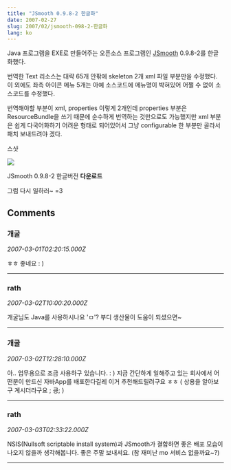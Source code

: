 ```yaml
---
title: "JSmooth 0.9.8-2 한글화"
date: 2007-02-27
slug: 2007/02/jsmooth-098-2-한글화
lang: ko
---
```


Java 프로그램을 EXE로 만들어주는 오픈소스 프로그램인 [JSmooth](http://jsmooth.sourceforge.net) 0.9.8-2를 한글화했다.

번역한 Text 리소스는 대략 65개 안팎에 skeleton 2개 xml 파일 부분만을 수정했다.
이 외에도 좌측 아이콘 메뉴 5개는 아예 소스코드에 메뉴명이 박혀있어 어쩔 수 없이 소스코드를 수정했다. 

번역해야할 부분이 xml, properties 이렇게 2개인데 properties 부분은 ResourceBundle을 쓰기 때문에 순수하게 번역하는 것만으로도 가능했지만 xml 부분은 쉽게 다국어화하기 어려운 형태로 되어있어서 그냥 configurable 한 부분만 골라서 패치 보내드려야 겠다.

스샷

![](/img/jsmooth-ko.png)

JSmooth 0.9.8-2 한글버전 **다운로드**

그럼 다시 일하러~ =3

## Comments

### 개굴
*2007-03-01T02:20:15.000Z*

ㅎㅎ 좋네요 : )

---

### rath
*2007-03-02T10:00:20.000Z*

개굴님도 Java를 사용하시나요 'ㅁ'? 부디 생산물이 도움이 되셨으면~

---

### 개굴
*2007-03-02T12:28:10.000Z*

아..  업무용으로 조금 사용하구 있습니다.  : )
지금 간단하게 일해주고 있는 회사에서 어떤분이 만드신 자바App를 배포한다길레 이거 추천해드릴려구요 ㅎㅎ ( 상용을 알아보구 계시더라구요 ; 킁; )

---

### rath
*2007-03-03T02:33:22.000Z*

NSIS(Nullsoft scriptable install system)과 JSmooth가 결합하면 좋은 배포 모습이 나오지 않을까 생각해봅니다. 좋은 주말 보내셔요. 
(참 재미난 mo 서비스 없을까요~?)

---

